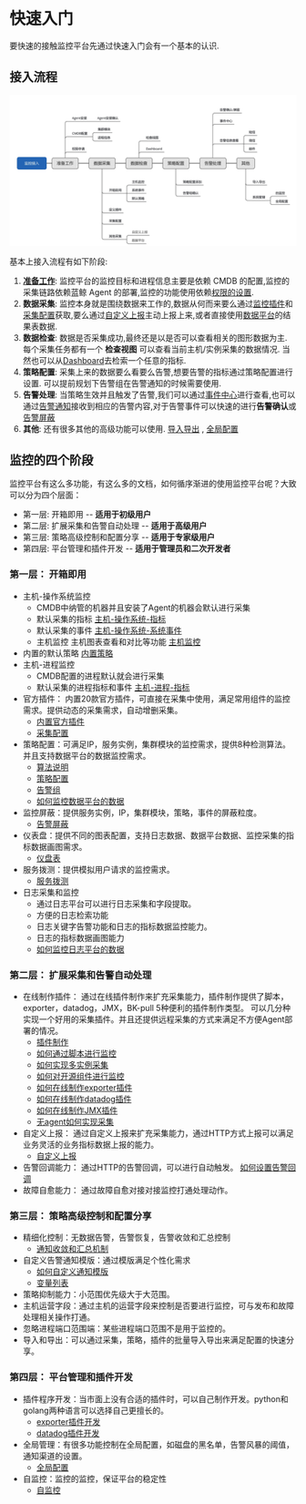 # 快速入门

要快速的接触监控平台先通过快速入门会有一个基本的认识.

## 接入流程

![-w2020](media/15800415288588.jpg)

基本上接入流程有如下阶段:

1. **[准备工作](prepare.md)**: 监控平台的监控目标和进程信息主要是依赖 CMDB 的配置,监控的采集链路依赖蓝鲸 Agent 的部署,监控的功能使用依赖[权限的设置](../functions/global/permissions.md).
2. **数据采集**: 监控本身就是围绕数据来工作的,数据从何而来要么通过[监控插件](../functions/conf/plugins.md)和[采集配置](../functions/conf/collect-tasks.md)获取,要么通过[自定义上报](../functions/conf/custom-report.md)主动上报上来,或者直接使用[数据平台](../guide/bigdata_monitor.md)的结果表数据.
3. **数据检查**: 数据是否采集成功,最终还是以是否可以查看相关的图形数据为主. 每个采集任务都有一个 **检查视图** 可以查看当前主机/实例采集的数据情况. 当然也可以从[Dashboard](../functions/report/dashboard.md)去检索一个任意的指标.
4. **策略配置**: 采集上来的数据要么看要么告警,想要告警的指标通过策略配置进行设置. 可以提前规划下告警组在告警通知的时候需要使用.
5. **告警处理**: 当策略生效并且触发了告警,我们可以通过[事件中心](../functions/analyze/event.md)进行查看,也可以通过[告警通知](../functions/conf/rules.md)接收到相应的告警内容,对于告警事件可以快速的进行**告警确认**或[告警屏蔽](../functions/conf/block.md)
6. **其他**: 还有很多其他的高级功能可以使用. [导入导出](../functions/conf/import-export.md) , [全局配置](../functions/global/admin-config.md)

## 监控的四个阶段

监控平台有这么多功能，有这么多的文档，如何循序渐进的使用监控平台呢？大致可以分为四个层面： 

* 第一层: 开箱即用               -- **适用于初级用户** 
* 第二层: 扩展采集和告警自动处理   -- **适用于高级用户** 
* 第三层: 策略高级控制和配置分享   -- **适用于专家级用户**
* 第四层: 平台管理和插件开发   -- **适用于管理员和二次开发者**

### 第一层： 开箱即用

* 主机-操作系统监控 
    * CMDB中纳管的机器并且安装了Agent的机器会默认进行采集
    * 默认采集的指标 [主机-操作系统-指标](../functions/addenda/host-metrics.md)
    * 默认采集的事件 [主机-操作系统-系统事件](../functions/addenda/host-events.md)
    * 主机监控 主机图表查看和对比等功能 [主机监控](../functions/scene/host-monitor.md)
* 内置的默认策略 [内置策略](../functions/addenda/builtin-rules.md)
* 主机-进程监控
    * CMDB配置的进程默认就会进行采集
    * 默认采集的进程指标和事件 [主机-进程-指标](../functions/addenda/process-metrics.md)
* 官方插件： 内置20款官方插件，可直接在采集中使用，满足常用组件的监控需求。提供动态的采集需求，自动增删采集。 
    * [内置官方插件](../functions/addenda/builtin-plugins.md)
    * [采集配置](../functions/conf/collect-tasks.md)
* 策略配置：可满足IP，服务实例，集群模块的监控需求，提供8种检测算法。并且支持数据平台的数据监控需求。
    * [算法说明](../functions/addenda/algorithms.md)
    * [策略配置](../functions/conf/rules.md)
    * [告警组](../functions/conf/alarm-group.md)
    * [如何监控数据平台的数据](../guide/bigdata_monitor.md)
* 监控屏蔽：提供服务实例，IP，集群模块，策略，事件的屏蔽粒度。
     * [告警屏蔽](../functions/conf/block.md)
* 仪表盘：提供不同的图表配置，支持日志数据、数据平台数据、监控采集的指标数据画图需求。
     * [仪盘表](../functions/report/dashboard.md)
* 服务拨测：提供模拟用户请求的监控需求。 
     * [服务拨测](../functions/scene/dial.md)
* 日志采集和监控
    * 通过日志平台可以进行日志采集和字段提取。
    * 方便的日志检索功能
    * 日志关键字告警功能和日志的指标数据监控能力。
    * 日志的指标数据画图能力
    * [如何监控日志平台的数据](../guide/log_monitor.md)

### 第二层： 扩展采集和告警自动处理

* 在线制作插件： 通过在线插件制作来扩充采集能力，插件制作提供了脚本，exporter，datadog，JMX，BK-pull 5种便利的插件制作类型。 可以几分种实现一个好用的采集插件。并且还提供远程采集的方式来满足不方便Agent部署的情况。  
    * [插件制作](../functions/conf/plugins.md)
    * [如何通过脚本进行监控](../guide/script_collect.md)
    * [如何实现多实例采集](../guide/multi_instance_monitor.md)
    * [如何对开源组件进行监控](../guide/component_monitor.md)
    * [如何在线制作exporter插件](../guide/import_exporter.md)
    * [如何在线制作datadog插件](../guide/import_datadog_online.md)
    * [如何在线制作JMX插件](../guide/plugin_jmx.md)
    * [无agent如何实现采集](../guide/noagent_monitor.md)
* 自定义上报： 通过自定义上报来扩充采集能力，通过HTTP方式上报可以满足业务灵活的业务指标数据上报的能力。 
    * [自定义上报](../functions/conf/custom-report.md)
* 告警回调能力： 通过HTTP的告警回调，可以进行自动触发。    [如何设置告警回调](../guide/http_callback.md)
* 故障自愈能力： 通过故障自愈对接对接监控打通处理动作。
    
    
### 第三层： 策略高级控制和配置分享

* 精细化控制：无数据告警，告警恢复，告警收敛和汇总控制 
    *  [通知收敛和汇总机制](../functions/addenda/coverge.md)
* 自定义告警通知模版：通过模版满足个性化需求
    * [如何自定义通知模版](../guide/notify_case.md)
    * [变量列表](../functions/addenda/variables.md)
* 策略抑制能力：小范围优先级大于大范围。
* 主机运营字段：通过主机的运营字段来控制是否要进行监控，可与发布和故障处理相关操作打通。
* 忽略进程端口范围端：某些进程端口范围不是用于监控的。
* 导入和导出：可以通过采集，策略，插件的批量导入导出来满足配置的快速分享。 

### 第四层： 平台管理和插件开发

* 插件程序开发：当市面上没有合适的插件时，可以自己制作开发。python和golang两种语言可以选择自己更擅长的。 
    * [exporter插件开发](../dev/plugin_exporter_dev.md)
    * [datadog插件开发](../dev/plugin_datadog_dev.md)
* 全局管理：有很多功能控制在全局配置，如磁盘的黑名单，告警风暴的阈值，通知渠道的设置。
    * [全局配置](../functions/global/admin-config.md)
* 自监控：监控的监控，保证平台的稳定性
    * [自监控](../functions/global/self-monitor.md)



